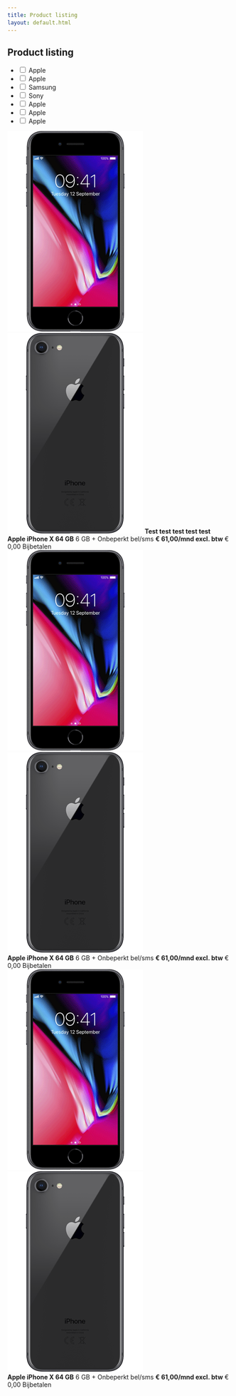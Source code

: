 ```yaml
---
title: Product listing
layout: default.html
---
```


## Product listing

<section class="section section-gray-light pt-0">
    <div class="filters">
        <ul class="filter-items text-center">
            <li class="is-active">
                <input type="checkbox" id="brandAll" name="brand" />
                <label for="brandAll">
                    <span class="filter-items-label">Apple</span>
                </label>
            </li>
            <li>
                <input type="checkbox" id="brand1" name="brand" />
                <label for="brand1">
                    <span class="filter-items-label">Apple</span>
                </label>
            </li>
            <li>
                <input type="checkbox" id="brand2" name="brand" />
                <label for="brand2">
                    <span class="filter-items-label">Samsung</span>
                </label>
            </li>
            <li>
                <input type="checkbox" id="brand3" name="brand" />
                <label for="brand3">
                    <span class="filter-items-label">Sony</span>
                </label>
            </li>
            <li>
                <input type="checkbox" id="brand4" name="brand" />
                <label for="brand4">
                    <span class="filter-items-label">Apple</span>
                </label>
            </li>
            <li>
                <input type="checkbox" id="brand5" name="brand" />
                <label for="brand5">
                    <span class="filter-items-label">Apple</span>
                </label>
            </li>
            <li>
                <input type="checkbox" id="brand6" name="brand" />
                <label for="brand6">
                    <span class="filter-items-label">Apple</span>
                </label>
            </li>
        </ul>
    </div>
    <div class="container pt-3">
        <div class="row">
            <div class="product-listing-item column-desktop-4 column-6">
                <a class="product-listing-item-content text-center">
                    <div class="product-listing-item-image">
                        <img src="/documentation/_images/product-carousel-example.png" class="product-listing-item-image-front">
                        <img src="/documentation/_images/product-carousel-example-back.png" class="product-listing-item-image-back">
                        <strong class="sticker text-white text-center text-uppercase">Test test test test test</strong>
                    </div>
                    <div class="product-listing-item-description mt-4">
                        <strong class="text-large">Apple iPhone X 64 GB</strong>
                        <span>6 GB + Onbeperkt bel/sms</span>
                        <strong>&euro; 61,00/mnd excl. btw</strong>
                        <span>&euro; 0,00 Bijbetalen</span>
                    </div>
                </a>
            </div>
            <div class="product-listing-item column-desktop-4 column-6">
                <a class="product-listing-item-content text-center">
                    <div class="product-listing-item-image">
                        <img src="/documentation/_images/product-carousel-example.png" class="product-listing-item-image-front">
                        <img src="/documentation/_images/product-carousel-example-back.png" class="product-listing-item-image-back">
                    </div>
                    <div class="product-listing-item-description mt-4">
                        <strong class="text-large">Apple iPhone X 64 GB</strong>
                        <span>6 GB + Onbeperkt bel/sms</span>
                        <strong>&euro; 61,00/mnd excl. btw</strong>
                        <span>&euro; 0,00 Bijbetalen</span>
                    </div>
                </a>
            </div>
            <div class="product-listing-item column-desktop-4 column-6">
                <a class="product-listing-item-content text-center">
                    <div class="product-listing-item-image">
                        <img src="/documentation/_images/product-carousel-example.png" class="product-listing-item-image-front">
                        <img src="/documentation/_images/product-carousel-example-back.png" class="product-listing-item-image-back">
                    </div>
                    <div class="product-listing-item-description mt-4">
                        <strong class="text-large">Apple iPhone X 64 GB</strong>
                        <span>6 GB + Onbeperkt bel/sms</span>
                        <strong>&euro; 61,00/mnd excl. btw</strong>
                        <span>&euro; 0,00 Bijbetalen</span>
                    </div>
                </a>
            </div>
        </div>
    </div>
</section>